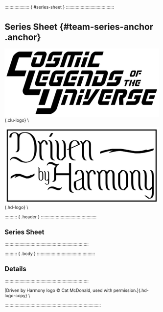 :::::::::::::::::::: { #series-sheet } :::::::::::::::::::::::::::::::::::::::
# Series Sheet {#team-series-anchor .anchor}

![Cosmic Legends of the Universe](art/clu-logo-black-medium.png){.clu-logo} \

![Driven by Harmony](art/harmony_drive/logo-medium.png){.hd-logo} \

:::::::::: { .header } :::::::::::::::::::::::::::::::::::::::::::::
## Series Sheet

::::::::::::::::::::::::::::::::::::::::::::::::::::::::::::::::::::

:::::::::: { .body } :::::::::::::::::::::::::::::::::::::::::::::::
## Details

::::::::::::::::::::::::::::::::::::::::::::::::::::::::::::::::::::

[Driven by Harmony logo &copy; Cat McDonald, used with permission.]{.hd-logo-copy} \

::::::::::::::::::::::::::::::::::::::::::::::::::::::::::::::::::::::::::::::

